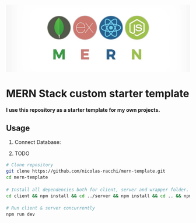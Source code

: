 <img src="./design/mern.jpeg"></img>

# MERN Stack custom starter template

**I use this repository as a starter template for my own projects.**

## Usage

1. Connect Database:

2. TODO

```bash
# Clone repository
git clone https://github.com/nicolas-racchi/mern-template.git
cd mern-template

# Install all dependencies both for client, server and wrapper folder.
cd client && npm install && cd ../server && npm install && cd .. && npm install

# Run client & server concurrently
npm run dev

```
